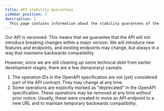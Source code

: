 ```yaml
---
title: API stability guarantees
sidebar_position: 3
description: |
  This page contains information about the stability guarantees of the mStudio v2 API.
---
```


Our API is versioned. This means that we guarantee that the API will not
introduce breaking changes within a major version. We will introduce new
features and endpoints, and existing endpoints may change, but always in a way
that maintains backwards compatibility.

However, since we are still cleaning up some technical debt from earlier
development stages, there are a few (temporary) caveats:

1. The operation IDs in the OpenAPI specification are not (yet) considered part
   of the API contract. They may change at any time.
2. Some operations are explicitly marked as "deprecated" in the OpenAPI
   specification. These operations may be removed at any time without prior
   notice. Usually, these were created to move an API endpoint to a new URL and
   to maintain temporary backwards compatibility.
